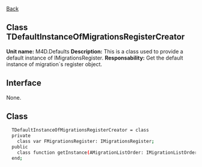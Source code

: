 [Back](CLASS_REFERENCES.md)
## Class **TDefaultInstanceOfMigrationsRegisterCreator** ## 

**Unit name:** M4D.Defaults
**Description:** This is a class used to provide a default instance of IMigrationsRegister.
**Responsability:** Get the default instance of migration´s register object.

## Interface ##
None.

## Class ##

```sh
  TDefaultInstanceOfMigrationsRegisterCreator = class
  private
    class var FMigrationsRegister: IMigrationsRegister;
  public
    class function getInstance(AMigrationListOrder: IMigrationListOrder): IMigrationsRegister;
  end;
```